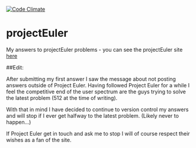 [![Code Climate](https://codeclimate.com/github/sysadmiral/projectEuler/badges/gpa.svg)](https://codeclimate.com/github/sysadmiral/projectEuler)

# projectEuler

My answers to projectEuler problems - you can see the projectEuler site [here](https://projecteuler.net/)

##Edit:

After submitting my first answer I saw the message about not posting answers outside of Project Euler. Having followed Project Euler for a while I feel the competitive end of the user spectrum are the guys trying to solve the latest problem (512 at the time of writing).

With that in mind I have decided to continue to version control my answers and will stop if I ever get halfway to the latest problem. (Likely never to happen...)

If Project Euler get in touch and ask me to stop I will of course respect their wishes as a fan of the site.
